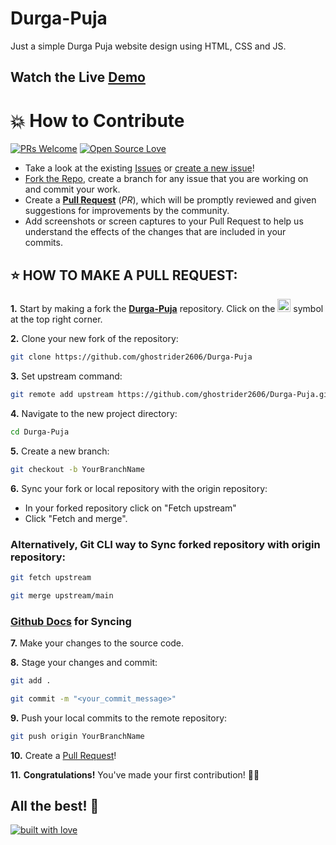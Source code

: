 # Durga-Puja
Just a simple Durga Puja website design using HTML, CSS and JS.

## Watch the Live [Demo](https://ghostrider2606.github.io/Durga-Puja/)


# 💥 How to Contribute

[![PRs Welcome](https://img.shields.io/badge/PRs-welcome-brightgreen.svg?style=flat-square)](https://github.com/ghostrider2606/Durga-Puja/pulls)
[![Open Source Love](https://badges.frapsoft.com/os/v1/open-source.png?v=103)](https://github.com/ellerbrock/open-source-badges/)

- Take a look at the existing [Issues](https://github.com/ghostrider2606/Durga-Puja-With-HTML-CSS-JS/issues) or [create a new issue](https://github.com/ghostrider2606/Durga-Puja/issues/new/choose)!
- [Fork the Repo](https://github.com/ghostrider2606/Durga-Puja/fork), create a branch for any issue that you are working on and commit your work.
- Create a **[Pull Request](https://github.com/ghostrider2606/Durga-Puja/compare)** (_PR_), which will be promptly reviewed and given suggestions for improvements by the community.
- Add screenshots or screen captures to your Pull Request to help us understand the effects of the changes that are included in your commits.

## ⭐ HOW TO MAKE A PULL REQUEST:

**1.** Start by making a fork the [**Durga-Puja**](https://github.com/ghostrider2606/Durga-Puja) repository. Click on the <a href="https://github.com/ghostrider2606/Durga-Puja/fork"><img src="https://i.imgur.com/G4z1kEe.png" height="21" width="21"></a> symbol at the top right corner.

**2.** Clone your new fork of the repository:

```bash
git clone https://github.com/ghostrider2606/Durga-Puja
```

**3.** Set upstream command:

```bash
git remote add upstream https://github.com/ghostrider2606/Durga-Puja.git
```

**4.** Navigate to the new project directory:

```bash
cd Durga-Puja
```

**5.** Create a new branch:

```bash
git checkout -b YourBranchName
```

**6.** Sync your fork or local repository with the origin repository:

- In your forked repository click on "Fetch upstream"
- Click "Fetch and merge".

### Alternatively, Git CLI way to Sync forked repository with origin repository:

```bash
git fetch upstream
```

```bash
git merge upstream/main
```

### [Github Docs](https://docs.github.com/en/github/collaborating-with-pull-requests/addressing-merge-conflicts/resolving-a-merge-conflict-on-github) for Syncing

**7.** Make your changes to the source code.

**8.** Stage your changes and commit:

```bash
git add .
```

```bash
git commit -m "<your_commit_message>"
```

**9.** Push your local commits to the remote repository:

```bash
git push origin YourBranchName
```

**10.** Create a [Pull Request](https://help.github.com/en/github/collaborating-with-issues-and-pull-requests/creating-a-pull-request)!

**11.** **Congratulations!** You've made your first contribution! 🙌🏼



## All the best! 🥇

<p align="center">

[![built with love](https://forthebadge.com/images/badges/built-with-love.svg)](https://github.com/ghostrider2606/Durga-Puja)

</p>
